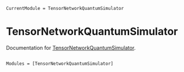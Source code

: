 ```@meta
CurrentModule = TensorNetworkQuantumSimulator
```

# TensorNetworkQuantumSimulator

Documentation for [TensorNetworkQuantumSimulator](https://github.com/JoeyT1994/TensorNetworkQuantumSimulator.jl).

```@index
```

```@autodocs
Modules = [TensorNetworkQuantumSimulator]
```
